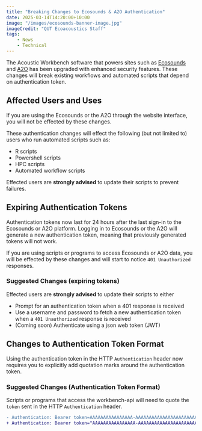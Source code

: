 ```yaml
---
title: "Breaking Changes to Ecosounds & A2O Authentication"
date: 2025-03-14T14:20:00+10:00
image: "/images/ecosounds-banner-image.jpg"
imageCredit: "QUT Ecoacoustics Staff"
tags:
    - News
    - Technical
---
```


The Acoustic Workbench software that powers sites such as [Ecosounds](https://www.ecosounds.org/) and
[A2O](https://data.acousticobservatory.org/) has been upgraded with enhanced security features.
These changes will break existing workflows and automated scripts that depend on authentication token.

## Affected Users and Uses

If you are using the Ecosounds or the A2O through the website interface, you will not be effected by these changes.

These authentication changes will effect the following (but not limited to) users who run automated scripts such as:

- R scripts
- Powershell scripts
- HPC scripts
- Automated workflow scripts

Effected users are **strongly advised** to update their scripts
to prevent failures.

## Expiring Authentication Tokens

Authentication tokens now last for 24 hours after the last sign-in to the Ecosounds or A2O platform.
Logging in to Ecosounds or the A2O will generate a new authentication token, meaning that previously generated tokens
will not work.

If you are using scripts or programs to access Ecosounds or A2O data, you will be effected by these changes and will
start to notice `401 Unauthorized` responses.

### Suggested Changes (expiring tokens)

Effected users are **strongly advised** to update their scripts to either

- Prompt for an authentication token when a 401 response is received
- Use a username and password to fetch a new authentication token when a `401 Unauthorized` response is received
- (Coming soon) Authenticate using a json web token (JWT)

## Changes to Authentication Token Format

Using the authentication token in the HTTP `Authentication` header now requires you to explicitly add quotation marks
around the authentication token.

### Suggested Changes (Authentication Token Format)

Scripts or programs that access the workbench-api will need to quote the `token`
sent in the HTTP `Authentication` header.

```diff
- Authentication: Bearer token=AAAAAAAAAAAAAAAA-AAAAAAAAAAAAAAAAAAAAAAAAAA
+ Authentication: Bearer token="AAAAAAAAAAAAAAAA-AAAAAAAAAAAAAAAAAAAAAAAAAA"
```
